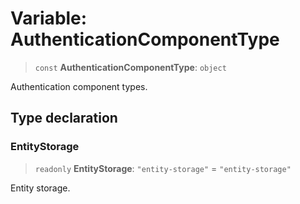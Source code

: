 # Variable: AuthenticationComponentType

> `const` **AuthenticationComponentType**: `object`

Authentication component types.

## Type declaration

### EntityStorage

> `readonly` **EntityStorage**: `"entity-storage"` = `"entity-storage"`

Entity storage.
